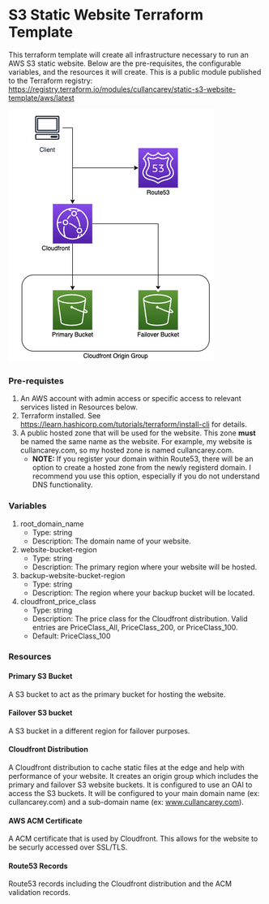 # S3 Static Website Terraform Template
This terraform template will create all infrastructure necessary to run an AWS S3 static website. Below are the pre-requisites, the configurable variables, and the resources it will create.
This is a public module published to the Terraform registry: https://registry.terraform.io/modules/cullancarey/static-s3-website-template/aws/latest

![Architecture](s3_static_website_arch.png)

### Pre-requistes
1. An AWS account with admin access or specific access to relevant services listed in Resources below. 
2. Terraform installed. See https://learn.hashicorp.com/tutorials/terraform/install-cli for details.
3. A public hosted zone that will be used for the website. This zone **must** be named the same name as the website. For example, my website is cullancarey.com, so my hosted zone is named cullancarey.com. 
	- **NOTE:** If you register your domain within Route53, there will be an option to create a hosted zone from the newly registerd domain. I recommend you use this option, especially if you do not understand DNS functionality.


### Variables
1. root_domain_name
	- Type: string
	- Description: The domain name of your website.
2. website-bucket-region
	- Type: string
	- Description: The primary region where your website will be hosted.
3. backup-website-bucket-region
	- Type: string
	- Description: The region where your backup bucket will be located.
4. cloudfront_price_class
	- Type: string
	- Description: The price class for the Cloudfront distribution. Valid entries are PriceClass_All, PriceClass_200, or PriceClass_100.
	- Default: PriceClass_100


### Resources

#### Primary S3 Bucket
A S3 bucket to act as the primary bucket for hosting the website.

#### Failover S3 bucket
A S3 bucket in a different region for failover purposes.

#### Cloudfront Distribution
A Cloudfront distribution to cache static files at the edge and help with performance of your website. It creates an origin group which includes the primary and failover S3 website buckets. It is configured to use an OAI to access the S3 buckets. It will be configured to your main domain name (ex: cullancarey.com) and a sub-domain name (ex: www.cullancarey.com).

#### AWS ACM Certificate
A ACM certificate that is used by Cloudfront. This allows for the website to be securly accessed over SSL/TLS.

#### Route53 Records
Route53 records including the Cloudfront distribution and the ACM validation records.


